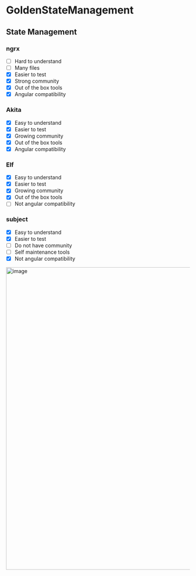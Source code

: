 

# GoldenStateManagement

## State Management

### ngrx
- [ ] Hard to understand
- [ ] Many files
- [x] Easier to test 
- [x] Strong community
- [x] Out of the box tools
- [x] Angular compatibility

### Akita
- [x] Easy to understand
- [x] Easier to test 
- [x] Growing community
- [x] Out of the box tools
- [x] Angular compatibility

### Elf
- [x] Easy to understand
- [x] Easier to test 
- [x] Growing community
- [x] Out of the box tools
- [ ] Not angular compatibility

### subject
- [x] Easy to understand
- [x] Easier to test 
- [ ] Do not have community
- [ ] Self maintenance tools
- [x] Not angular compatibility
 
<img width="826" alt="image" src="https://user-images.githubusercontent.com/53048166/188798792-1123b8e4-bf6c-47be-9a2d-cdeee7ae2306.png">
